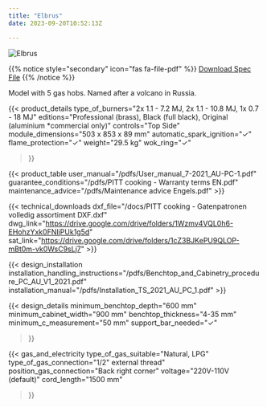 ```yaml
---
title: "Elbrus"
date: 2023-09-20T10:52:13Z

---
```


![Elbrus](/images/elbrus.png)

{{% notice style="secondary" icon="fas fa-file-pdf" %}}
[Download Spec File](/pdfs/PITT-cooking-Techn.-Document-Elbrus-NL-EN.pdf)
{{% /notice %}}

Model with 5 gas hobs. Named after a volcano in Russia.

{{< product_details 
  type_of_burners="2x 1.1 - 7.2 MJ, 2x 1.1 - 10.8 MJ, 1x 0.7 - 18 MJ"
  editions="Professional (brass), Black (full black), Original (aluminium *commercial only)"
  controls="Top Side"
  module_dimensions="503 x 853 x 89 mm"
  automatic_spark_ignition="✓"
  flame_protection="✓"
  weight="29.5 kg"
  wok_ring="✓"
>}}

{{< product_table user_manual="/pdfs/User_manual_7-2021_AU-PC-1.pdf" guarantee_conditions="/pdfs/PITT cooking - Warranty terms EN.pdf" maintenance_advice="/pdfs/Maintenance advice Engels.pdf" >}}

{{< technical_downloads dxf_file="/docs/PITT cooking - Gatenpatronen volledig assortiment DXF.dxf" dwg_link="https://drive.google.com/drive/folders/1Wzmv4VQL0h6-EHohzYxk0FNIjPUk1g5d" sat_link="https://drive.google.com/drive/folders/1cZ3BJKePU9QLOP-mBt0m-vk0WsC9sLj7" >}}

{{< design_installation installation_handling_instructions="/pdfs/Benchtop_and_Cabinetry_procedure_PC_AU_V1_2021.pdf" installation_manual="/pdfs/Installation_TS_2021_AU_PC_1.pdf" >}}

{{< design_details 
  minimum_benchtop_depth="600 mm"
  minimum_cabinet_width="900 mm"
  benchtop_thickness="4-35 mm"
  minimum_c_measurement="50 mm"
  support_bar_needed="✓"
>}}

{{< gas_and_electricity 
  type_of_gas_suitable="Natural, LPG"
  type_of_gas_connection="1/2\" external thread"
  position_gas_connection="Back right corner"
  voltage="220V-110V (default)"
  cord_length="1500 mm"
>}}